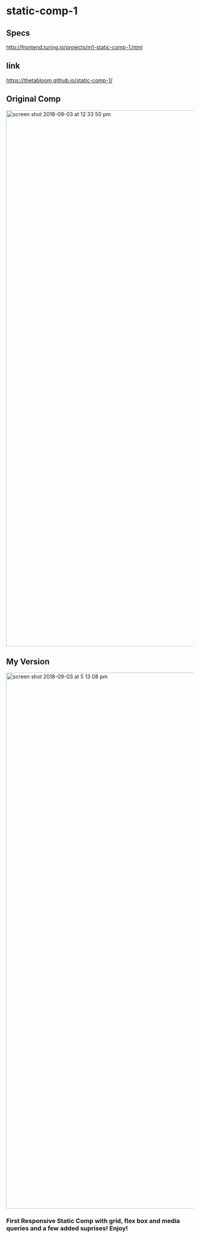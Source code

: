 # static-comp-1

## Specs
http://frontend.turing.io/projects/m1-static-comp-1.html

## link
https://thetabloom.github.io/static-comp-1/

## Original Comp

<img width="1440" alt="screen shot 2018-09-03 at 12 33 50 pm" src="https://user-images.githubusercontent.com/25753508/44998809-bf47fa80-af75-11e8-9877-07d379219b6a.png">

## My Version

<img width="1440" alt="screen shot 2018-09-03 at 5 13 08 pm" src="https://user-images.githubusercontent.com/25753508/45003208-3a70d700-af9d-11e8-862a-4bf3ead89045.png">


### First Responsive Static Comp with grid, flex box and media queries and a few added suprises! Enjoy!

